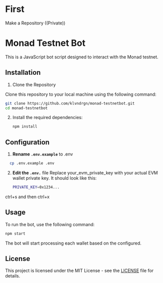 # First

Make a Repository ((Private))





# Monad Testnet Bot

This is a JavaScript bot script designed to interact with the Monad testnet.

## Installation

1. Clone the Repository

Clone this repository to your local machine using the following command:

```bash
git clone https://github.com/klvndrgn/monad-testnetbot.git
cd monad-testnetbot
```

2. Install the required dependencies:

   ```bash
   npm install
   ```

## Configuration

1.  **Rename `.env.example`** to .env

```bash
  cp .env.example .env
```

2. **Edit the `.env.`** file
   Replace your_evm_private_key with your actual EVM wallet private key. It should look like this:
   ```bash
   PRIVATE_KEY=0x1234...
   ```
ctrl+s and then ctrl+x

## Usage

To run the bot, use the following command:

```bash
npm start
```

The bot will start processing each wallet based on the configured.

## License

This project is licensed under the MIT License - see the [LICENSE](LICENSE) file for details.
